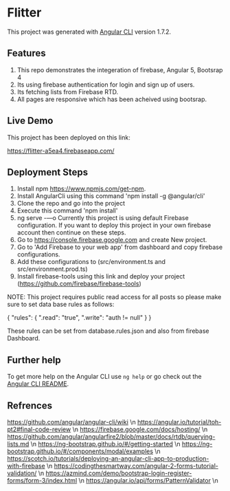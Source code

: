 # Flitter

This project was generated with [Angular CLI](https://github.com/angular/angular-cli) version 1.7.2.

## Features

1. This repo demonstrates the integeration of firebase, Angular 5, Bootsrap 4
2. Its using firebase authentication for login and sign up of users.
3. Its fetching lists from Firebase RTD. 
4. All pages are responsive which has been acheived using bootsrap.

## Live Demo

This project has been deployed on this link:

https://flitter-a5ea4.firebaseapp.com/

## Deployment Steps

1. Install npm https://www.npmjs.com/get-npm.
2. Install AngularCli using this command 'npm install -g @angular/cli'
3. Clone the repo and go into the project
4. Execute this command 'npm install'
5. ng serve -—o
Currently this project is using default Firebase configuration. If you want to deploy this project in your own firebase account then continue on these steps.
6. Go to https://console.firebase.google.com and create New project.
7. Go to 'Add Firebase to your web app' from dashboard and copy firebase configurations.
8. Add these configurations to (src/environment.ts and src/environment.prod.ts)
9. Install firebase-tools using this link and deploy your project (https://github.com/firebase/firebase-tools)

NOTE: This project requires public read access for all posts so please make sure to set data base rules as follows:

{
  	"rules": {
	    ".read": "true",
	    ".write": "auth != null"
	  }
}

These rules can be set from database.rules.json and also from firebase Dashboard.

## Further help

To get more help on the Angular CLI use `ng help` or go check out the [Angular CLI README](https://github.com/angular/angular-cli/blob/master/README.md).

## Refrences

https://github.com/angular/angular-cli/wiki	\n
https://angular.io/tutorial/toh-pt2#final-code-review	\n
https://firebase.google.com/docs/hosting/ \n
https://github.com/angular/angularfire2/blob/master/docs/rtdb/querying-lists.md	\n
https://ng-bootstrap.github.io/#/getting-started	\n
https://ng-bootstrap.github.io/#/components/modal/examples	\n
https://scotch.io/tutorials/deploying-an-angular-cli-app-to-production-with-firebase	\n
https://codingthesmartway.com/angular-2-forms-tutorial-validation/	\n
https://azmind.com/demo/bootstrap-login-register-forms/form-3/index.html	\n
https://angular.io/api/forms/PatternValidator	\n


